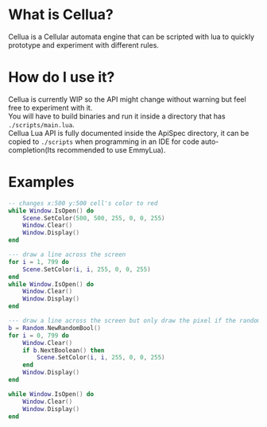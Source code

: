 ﻿# What is Cellua?
Cellua is a Cellular automata engine that can be scripted with lua to quickly prototype and experiment with different rules.

# How do I use it?
Cellua is currently WIP so the API might change without warning but feel free to experiment with it.   
You will have to build binaries and run it inside a directory that has ``./scripts/main.lua``.   
Cellua Lua API is fully documented inside the ApiSpec directory, it can be copied to ``./scripts`` when programming in an IDE for code auto-completion(Its recommended to use EmmyLua).


# Examples
````lua
-- changes x:500 y:500 cell's color to red
while Window.IsOpen() do
    Scene.SetColor(500, 500, 255, 0, 0, 255)
    Window.Clear()
    Window.Display()
end 
````

````lua
--- draw a line across the screen
for i = 1, 799 do
    Scene.SetColor(i, i, 255, 0, 0, 255)
end
while Window.IsOpen() do
    Window.Clear()
    Window.Display()
end
````

````lua
--- draw a line across the screen but only draw the pixel if the random boolean is true
b = Random.NewRandomBool()
for i = 0, 799 do
    Window.Clear()
    if b.NextBoolean() then
        Scene.SetColor(i, i, 255, 0, 0, 255)
    end
    Window.Display()
end

while Window.IsOpen() do
    Window.Clear()
    Window.Display()
end
````